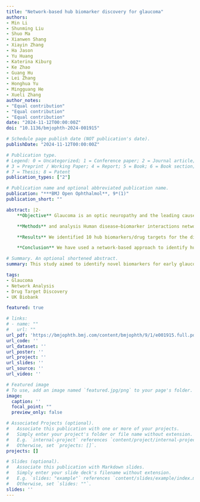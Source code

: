 ```yaml
---
title: "Network-based hub biomarker discovery for glaucoma"
authors:
- Min Li
- Shunming Liu
- Shuo Ma
- Xianwen Shang
- Xiayin Zhang
- Ha Jason
- Yu Huang
- Katerina Kiburg
- Ke Zhao
- Guang Hu
- Lei Zhang
- Honghua Yu
- Mingguang He
- Xueli Zhang
author_notes:
- "Equal contribution"
- "Equal contribution"
- "Equal contribution"
date: "2024-11-12T00:00:00Z"
doi: "10.1136/bmjophth-2024-001915"

# Schedule page publish date (NOT publication's date).
publishDate: "2024-11-12T00:00:00Z"

# Publication type.
# Legend: 0 = Uncategorized; 1 = Conference paper; 2 = Journal article;
# 3 = Preprint / Working Paper; 4 = Report; 5 = Book; 6 = Book section;
# 7 = Thesis; 8 = Patent
publication_types: ["2"]

# Publication name and optional abbreviated publication name.
publication: "***BMJ Open Ophthalmol**, 9*(1)"
publication_short: ""

abstract: |2-
    **Objective** Glaucoma is an optic neuropathy and the leading cause of irreversible blindness worldwide. However, the early detection of glaucoma remains challenging, as chronic forms of glaucoma remain largely asymptomatic until considerable irreversible visual field deficits have ensued. Thus, biomarkers that facilitate early diagnosis and treatment for glaucoma patients with a high risk of progression are pressing.

    **Methods** and analysis Human disease–biomarker interactions network and human disease–target–drug interactions network were first constructed based on multiomics data. The greedy search algorithm was used to search for the hub biomarkers and drug targets for glaucoma. Genome-wide association studies and epidemiological data from the UK Biobank were used to verify our results. Biological network and functional analysis was conducted to find common network features and pathways.

    **Results** We identified 10 hub biomarkers/drug targets for the diagnosis, treatment and prognosis for glaucoma. These results were verified by text mining and genomic/epidemiology data. We also predicted the new application of BMP1 and MMP9 to diagnose glaucoma and confirm the theory of hub biomarkers with multiple clinical applications. Further, relevant pivotal pathways for these hub biomolecules were discovered, which may serve as foundations for future biomarker and drug target prediction for glaucoma.

    **Conclusion** We have used a network-based approach to identify hub diagnostic and therapeutic biomarkers for glaucoma and detected relationships between glaucoma and associated diseases. Several hub biomarkers were identified and verified, which may play more important roles in the diagnosis and treatment of glaucoma.

# Summary. An optional shortened abstract.
summary: This study aimed to identify novel biomarkers for early glaucoma detection and treatment using network-based multiomics analysis. Researchers constructed disease-biomarker and disease-target-drug networks, applying greedy search algorithms to pinpoint key biomarkers and drug targets. Genome-wide association studies and UK Biobank data validated 10 hub biomarkers, including BMP1 and MMP9, with diagnostic and therapeutic potential for glaucoma. Network analysis revealed critical pathways connecting glaucoma with related diseases. The findings suggest these hub biomarkers could significantly improve early diagnosis and treatment strategies for glaucoma.

tags:
- Glaucoma
- Network Analysis
- Drug Target Discovery
- UK Biobank

featured: true

# links:
# - name: ""
#   url: ""
url_pdf: 'https://bmjophth.bmj.com/content/bmjophth/9/1/e001915.full.pdf'
url_code: ''
url_dataset: ''
url_poster: ''
url_project: ''
url_slides: ''
url_source: ''
url_video: ''

# Featured image
# To use, add an image named `featured.jpg/png` to your page's folder. 
image:
  caption: ''
  focal_point: ""
  preview_only: false

# Associated Projects (optional).
#   Associate this publication with one or more of your projects.
#   Simply enter your project's folder or file name without extension.
#   E.g. `internal-project` references `content/project/internal-project/index.md`.
#   Otherwise, set `projects: []`.
projects: []

# Slides (optional).
#   Associate this publication with Markdown slides.
#   Simply enter your slide deck's filename without extension.
#   E.g. `slides: "example"` references `content/slides/example/index.md`.
#   Otherwise, set `slides: ""`.
slides: ''
---
```

<!-- Supplementary notes can be added here, including [code, math, and images](https://wowchemy.com/docs/writing-markdown-latex/). -->
